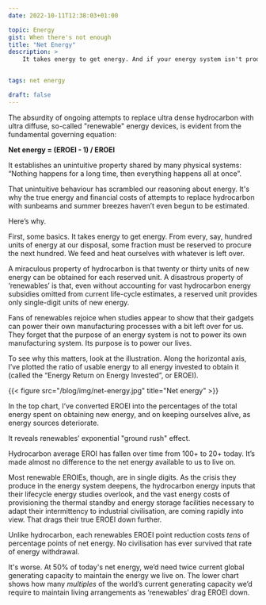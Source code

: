 ```yaml
---
date: 2022-10-11T12:38:03+01:00

topic: Energy
gist: When there's not enough
title: "Net Energy"
description: > 
    It takes energy to get energy. And if your energy system isn't productive enough, there isn't enough left over to live on. That matters if we want to move to very low productivity energy systems like "renewables".


tags: net energy

draft: false
---
```


The absurdity of ongoing attempts to replace ultra dense hydrocarbon with ultra diffuse, so-called "renewable" energy devices, is evident from the fundamental governing equation:

<strong>Net energy = (EROEI - 1) / EROEI</strong>

It establishes an unintuitive property shared by many physical systems: “Nothing happens for a long time, then everything happens all at once”.

That unintuitive behaviour has scrambled our reasoning about energy. It's why the true energy and financial costs of attempts to replace hydrocarbon with sunbeams and summer breezes haven’t even begun to be estimated.

Here’s why. 

First, some basics. It takes energy to get energy. From every, say, hundred units of energy at our disposal, some fraction must be reserved to procure the next hundred. We feed and heat ourselves with whatever is left over.

A miraculous property of hydrocarbon is that twenty or thirty units of new energy can be obtained for each reserved unit. A disastrous property of ‘renewables’ is that, even without accounting for vast hydrocarbon energy subsidies omitted from current life-cycle estimates, a reserved unit provides only single-digit units of new energy.

Fans of renewables rejoice when studies appear to show that their gadgets can power their own manufacturing processes with a bit left over for us. They forget that the purpose of an energy system is not to power its own manufacturing system. Its purpose is to power our lives. 

To see why this matters, look at the illustration. Along the horizontal axis, I’ve plotted the ratio of usable energy to all energy invested to obtain it (called the “Energy Return on Energy Invested”, or EROEI).

{{< figure src="/blog/img/net-energy.jpg" title="Net energy" >}}

In the top chart, I’ve converted EROEI into the percentages of the total energy spent on obtaining new energy, and on keeping ourselves alive, as energy sources deteriorate.

It reveals renewables’ exponential "ground rush" effect. 

Hydrocarbon average EROI has fallen over time from 100+ to 20+ today. It’s made almost no difference to the net energy available to us to live on.

Most renewable EROIEs, though, are in single digits. As the crisis they produce in the energy system deepens, the hydrocarbon energy inputs that their lifecycle energy studies overlook, and the vast energy costs of provisioning the thermal standby and energy storage facilities necessary to adapt their intermittency to industrial civilisation, are coming rapidly into view. That drags their true EROEI down further. 

Unlike hydrocarbon, each renewables EROEI point reduction costs *tens* of percentage points of net energy. No civilisation has ever survived that rate of energy withdrawal.

It's worse. At 50% of today's net energy, we’d need twice current global generating capacity to maintain the energy we live on. The lower chart shows how many *multiples* of the world’s current generating capacity we’d require to maintain living arrangements as ‘renewables’ drag EROEI down. 
